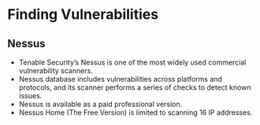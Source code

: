 # Finding Vulnerabilities

## Nessus 
* Tenable Security’s Nessus is one of the most widely used commercial vulnerability scanners.
* Nessus database includes vulnerabilities across platforms and protocols, and its scanner performs a series of checks to detect known issues.
* Nessus is available as a paid professional version.
* Nessus Home (The Free Version) is limited to scanning 16 IP addresses.
